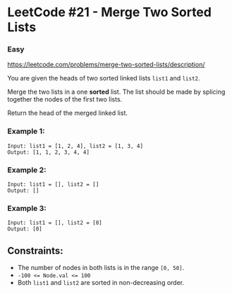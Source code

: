 # LeetCode #21 - Merge Two Sorted Lists

### Easy

https://leetcode.com/problems/merge-two-sorted-lists/description/

You are given the heads of two sorted linked lists `list1` and `list2`.

Merge the two lists in a one **sorted** list. The list should be made by splicing together the nodes of the first two lists.

Return the head of the merged linked list.

### Example 1:
```
Input: list1 = [1, 2, 4], list2 = [1, 3, 4]
Output: [1, 1, 2, 3, 4, 4]
```

### Example 2:
```
Input: list1 = [], list2 = []
Output: []
```

### Example 3:
```
Input: list1 = [], list2 = [0]
Output: [0]
```

## Constraints:
- The number of nodes in both lists is in the range `[0, 50]`.
- `-100 <= Node.val <= 100`
- Both `list1` and `list2` are sorted in non-decreasing order.
